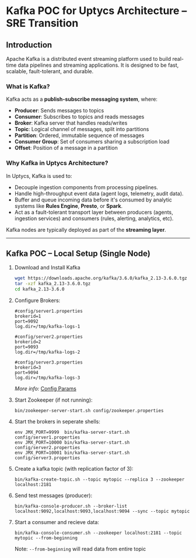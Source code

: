 
# Kafka POC for Uptycs Architecture – SRE Transition

## Introduction

Apache Kafka is a distributed event streaming platform used to build real-time data pipelines and streaming applications. It is designed to be fast, scalable, fault-tolerant, and durable.

### What is Kafka?
Kafka acts as a **publish-subscribe messaging system**, where:
- **Producer**: Sends messages to topics  
- **Consumer**: Subscribes to topics and reads messages  
- **Broker**: Kafka server that handles reads/writes  
- **Topic**: Logical channel of messages, split into partitions  
- **Partition**: Ordered, immutable sequence of messages  
- **Consumer Group**: Set of consumers sharing a subscription load  
- **Offset**: Position of a message in a partition  


### Why Kafka in Uptycs Architecture?

In Uptycs, Kafka is used to:
- Decouple ingestion components from processing pipelines.
- Handle high-throughput event data (agent logs, telemetry, audit data).
- Buffer and queue incoming data before it's consumed by analytic systems like **Rules Engine**, **Presto**, or **Spark**.
- Act as a fault-tolerant transport layer between producers (agents, ingestion services) and consumers (rules, alerting, analytics, etc).

Kafka nodes are typically deployed as part of the **streaming layer**.

---

## Kafka POC – Local Setup (Single Node)

1. Download and Install Kafka
    ```bash
    wget https://downloads.apache.org/kafka/3.6.0/kafka_2.13-3.6.0.tgz
    tar -xzf kafka_2.13-3.6.0.tgz
    cd kafka_2.13-3.6.0
    ```
2. Configure Brokers:
    
    ```
    #config/server1.properties
    brokerid=1
    port=9092
    log.dir=/tmp/kafka-logs-1
    
    #config/server2.properties
    brokerid=2
    port=9093
    log.dir=/tmp/kafka-logs-2
    
    #config/server3.properties
    brokerid=3
    port=9094
    log.dir=/tmp/kafka-logs-3
    ```
    *More info:* [Config Params](http://kafka.apache.org/08/configuration.html)
   
4. Start Zookeeper (if not running):
    
    ```shell
    bin/zookeeper-server-start.sh config/zookeeper.properties
    ```
5. Start the brokers in seperate shells:
    
    ```shell
    env JMX_PORT=9999  bin/kafka-server-start.sh config/server1.properties
    env JMX_PORT=10000 bin/kafka-server-start.sh config/server2.properties
    env JMX_PORT=10001 bin/kafka-server-start.sh config/server3.properties
    ```
6. Create a kafka topic (with replication factor of 3):

    ```shell
    bin/kafka-create-topic.sh --topic mytopic --replica 3 --zookeeper localhost:2181
    ```
7. Send test messages (producer):
    
    ```shell
    bin/kafka-console-producer.sh --broker-list localhost:9092,localhost:9093,localhost:9094 --sync --topic mytopic
    ```
8. Start a consumer and recieve data:
    
    ```shell
    bin/kafka-console-consumer.sh --zookeeper localhost:2181 --topic mytopic --from-beginning
    ```
    Note: `--from-beginning` will read data from entire topic




